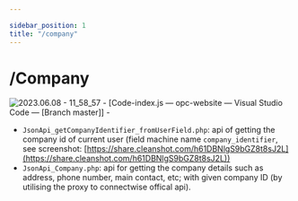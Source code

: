 ```yaml
---

sidebar_position: 1
title: "/company"
---
```




# /Company



![2023.06.08 - 11_58_57 -  [Code-index.js — opc-website — Visual Studio Code — [Branch master]] -](../../../../../%E6%88%AA%E5%9B%BE/2023.06.08%20-%2011_58_57%20-%20%20%5BCode-index.js%20%E2%80%94%20opc-website%20%E2%80%94%20Visual%20Studio%20Code%20%E2%80%94%20%5BBranch%20master%5D%5D%20-.jpg)




- `JsonApi_getCompanyIdentifier_fromUserField.php`: api of getting the company id of current user (field machine name `company_identifier`, see screenshot: [https://share.cleanshot.com/h61DBNlgS9bGZ8t8sJ2L](https://share.cleanshot.com/h61DBNlgS9bGZ8t8sJ2L))
- `JsonApi_Company.php`: api for getting the company details such as address, phone number, main contact, etc; with given company ID (by utilising the proxy to connectwise offical api).

